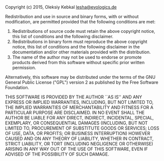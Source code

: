 Copyright (c) 2015, Oleksiy Kebkal <lesha@evologics.de>

Redistribution and use in source and binary forms, with or without 
modification, are permitted provided that the following conditions 
are met: 
1. Redistributions of source code must retain the above copyright 
   notice, this list of conditions and the following disclaimer. 
2. Redistributions in binary form must reproduce the above copyright 
   notice, this list of conditions and the following disclaimer in the 
   documentation and/or other materials provided with the distribution. 
3. The name of the author may not be used to endorse or promote products 
   derived from this software without specific prior written permission. 

Alternatively, this software may be distributed under the terms of the 
GNU General Public License ("GPL") version 2 as published by the Free 
Software Foundation. 

THIS SOFTWARE IS PROVIDED BY THE AUTHOR ``AS IS'' AND ANY EXPRESS OR 
IMPLIED WARRANTIES, INCLUDING, BUT NOT LIMITED TO, THE IMPLIED WARRANTIES 
OF MERCHANTABILITY AND FITNESS FOR A PARTICULAR PURPOSE ARE DISCLAIMED. 
IN NO EVENT SHALL THE AUTHOR BE LIABLE FOR ANY DIRECT, INDIRECT, 
INCIDENTAL, SPECIAL, EXEMPLARY, OR CONSEQUENTIAL DAMAGES (INCLUDING, BUT 
NOT LIMITED TO, PROCUREMENT OF SUBSTITUTE GOODS OR SERVICES; LOSS OF USE, 
DATA, OR PROFITS; OR BUSINESS INTERRUPTION) HOWEVER CAUSED AND ON ANY 
THEORY OF LIABILITY, WHETHER IN CONTRACT, STRICT LIABILITY, OR TORT 
(INCLUDING NEGLIGENCE OR OTHERWISE) ARISING IN ANY WAY OUT OF THE USE OF 
THIS SOFTWARE, EVEN IF ADVISED OF THE POSSIBILITY OF SUCH DAMAGE. 

